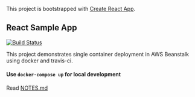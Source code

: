 This project is bootstrapped with [Create React App](https://github.com/facebook/create-react-app).<br>

## React Sample App
[![Build Status](https://travis-ci.org/sandjaie/react-docker-skel.svg?branch=master)](https://travis-ci.org/sandjaie/react-docker-skel)

This project demonstrates single container deployment in AWS Beanstalk using docker and travis-ci.

#### Use `docker-compose up` for local development 

Read [NOTES.md](https://github.com/sandjaie/react-docker-skel/blob/master/NOTES.md)
